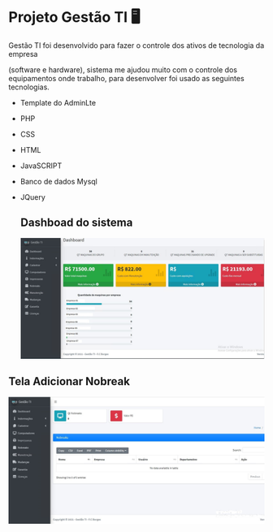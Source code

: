 #  Projeto Gestão TI :desktop_computer:



Gestão TI foi desenvolvido para fazer o controle dos ativos de tecnologia da empresa 

(software e hardware), sistema  me ajudou muito com o controle dos equipamentos onde trabalho, para desenvolver foi usado as seguintes tecnologias.

- Template do AdminLte

- PHP

- CSS

- HTML

- JavaSCRIPT

- Banco de dados Mysql

- JQuery

   

   

  ## Dashboad do sistema 

  ![Dashboard](dash.jpg)





## Tela Adicionar Nobreak

![Adicionar nobreak](addNobreak.jpg)

